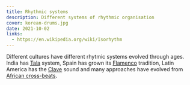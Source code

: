 ```yaml
---
title: Rhythmic systems
description: Different systems of rhythmic organisation
cover: korean-drums.jpg
date: 2021-10-02
links:
  - https://en.wikipedia.org/wiki/Isorhythm
---
```


Different cultures have different rhytmic systems evolved through ages. India has [Tala](./tala/index.md) system, Spain has grown its [Flamenco](./flamenco/index.md) tradition, Latin America has the [Clave](./clave/index.md) sound and many approaches have evolved from [African cross-beats](./crossbeat/index.md).

<youtube-embed video="ZROR_E5bFEI" />
